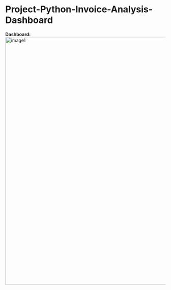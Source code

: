 # Project-Python-Invoice-Analysis-Dashboard

**Dashboard:**
<img width="1185" height="779" alt="image1" />
